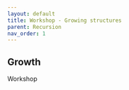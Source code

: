 ```yaml
---
layout: default
title: Workshop - Growing structures
parent: Recursion
nav_order: 1
---
```


## Growth

Workshop